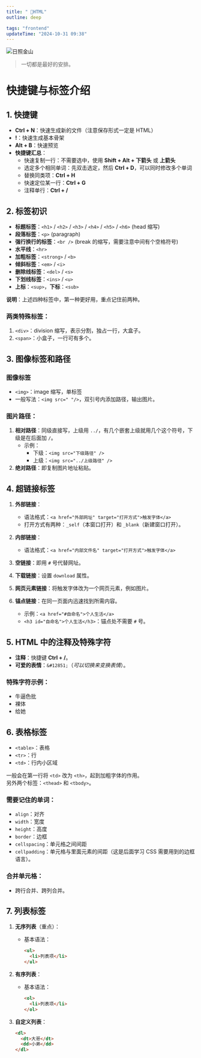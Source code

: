 ```yaml
---
title: " 🧊HTML"
outline: deep

tags: "frontend"
updateTime: "2024-10-31 09:38"
---
```

![日照金山](/public/mountain.jpg)
> 一切都是最好的安排。

# 快捷键与标签介绍

## 1. 快捷键

- **Ctrl + N**：快速生成新的文件（注意保存形式一定是 HTML）
- **!**：快速生成基本骨架
- **Alt + B**：快速预览
- **快捷键汇总**：
  - 快速复制一行：不需要选中，使用 **Shift + Alt + 下箭头** 或 **上箭头**
  - 选定多个相同单词：先双击选定，然后 **Ctrl + D**，可以同时修改多个单词
  - 替换同类项：**Ctrl + H**
  - 快速定位某一行：**Ctrl + G**
  - 注释单行：**Ctrl + /**

## 2. 标签初识

- **标题标签**：`<h1>` / `<h2>` / `<h3>` / `<h4>` / `<h5>` / `<h6>`  (head 缩写)
- **段落标签**：`<p>` (paragraph)
- **强行换行的标签**：`<br />` (break 的缩写，需要注意中间有个空格符号)
- **水平线**：`<hr>`
- **加粗标签**：`<strong>` / `<b>`
- **倾斜标签**：`<em>` / `<i>`
- **删除线标签**：`<del>` / `<s>`
- **下划线标签**：`<ins>` / `<u>`
- **上标**：`<sup>`，**下标**：`<sub>`

**说明**：上述四种标签中，第一种更好用，重点记住前两种。

### 两类特殊标签：

1. `<div>`：division 缩写，表示分割，独占一行，大盒子。
2. `<span>`：小盒子，一行可有多个。

## 3. 图像标签和路径

### 图像标签

- `<img>`：image 缩写，单标签
- 一般写法：`<img src=" "/>`，双引号内添加路径，输出图片。

### 图片路径：

1. **相对路径**：同级直接写，上级用 `../`，有几个嵌套上级就用几个这个符号，下级是在后面加 `/`。
   - 示例：
     - 下级：`<img src="下级路径" />`
     - 上级：`<img src="../上级路径" />`
2. **绝对路径**：即复制图片地址粘贴。

## 4. 超链接标签

1. **外部链接**：
   - 语法格式：`<a href="外部网址" target="打开方式">触发字体</a>`
   - 打开方式有两种：`_self`（本窗口打开）和 `_blank`（新建窗口打开）。

2. **内部链接**：
   - 语法格式：`<a href="内部文件名" target="打开方式">触发字体</a>`

3. **空链接**：即用 `#` 号代替网址。

4. **下载链接**：设置 `download` 属性。

5. **网页元素链接**：将触发字体改为一个网页元素，例如图片。

6. **锚点链接**：在同一页面内迅速找到所需内容。
   - 示例：`<a href="#自命名">个人生活</a>`
   - `<h3 id="自命名">个人生活</h3>`：锚点处不需要 `#` 号。

## 5. HTML 中的注释及特殊字符

- **注释**：快捷键 **Ctrl + /**。
- **可爱的表情**：`&#12851;`（*可以切换来变换表情*）。
  
### 特殊字符示例：

- 牛逼色批
- 裸体
- 给她

## 6. 表格标签

- `<table>`：表格
- `<tr>`：行
- `<td>`：行内小区域

一般会在第一行将 `<td>` 改为 `<th>`，起到加粗字体的作用。  
另外两个标签：`<thead>` 和 `<tbody>`。

### 需要记住的单词：

- `align`：对齐
- `width`：宽度
- `height`：高度
- `border`：边框
- `cellspacing`：单元格之间间距
- `cellpadding`：单元格与里面元素的间距（这是后面学习 CSS 需要用到的边框语言）。

### 合并单元格：

- 跨行合并、跨列合并。

## 7. 列表标签

1. **无序列表**（重点）：
   - 基本语法：
     ```html
     <ul>
       <li>列表项</li>
     </ul>
     ```

2. **有序列表**：
   - 基本语法：
     ```html
     <ol>
       <li>列表项</li>
     </ol>
     ```

3. **自定义列表**：
   ```html
   <dl>
     <dt>大哥</dt>
     <dd>小弟</dd>
   </dl>
